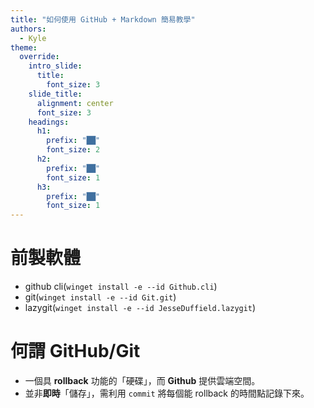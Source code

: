 ```yaml
---
title: "如何使用 GitHub + Markdown 簡易教學"
authors:
  - Kyle
theme:
  override:
    intro_slide:
      title:
        font_size: 3
    slide_title:
      alignment: center
      font_size: 3
    headings:
      h1:
        prefix: "██"
        font_size: 2
      h2:
        prefix: "██"
        font_size: 1
      h3:
        prefix: "██"
        font_size: 1
---
```


前製軟體
===
- github cli(`winget install -e --id Github.cli`)
- git(`winget install -e --id Git.git`)
- lazygit(`winget install -e --id JesseDuffield.lazygit`)

<!-- end_slide -->
何謂 GitHub/Git
===
<!-- incremental_lists: true -->
- 一個具 **rollback** 功能的「硬碟」，而 **Github** 提供雲端空間。
- 並非**即時**「儲存」，需利用 `commit` 將每個能 rollback 的時間點記錄下來。
<!-- end_slide -->


